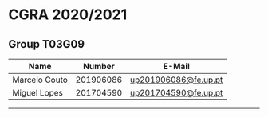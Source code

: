 # CGRA 2020/2021

## Group T03G09
| Name             | Number    | E-Mail             |
| ---------------- | --------- | ------------------ |
| Marcelo Couto    | 201906086 |up201906086@fe.up.pt|
| Miguel Lopes    | 201704590 |up201704590@fe.up.pt|

----
